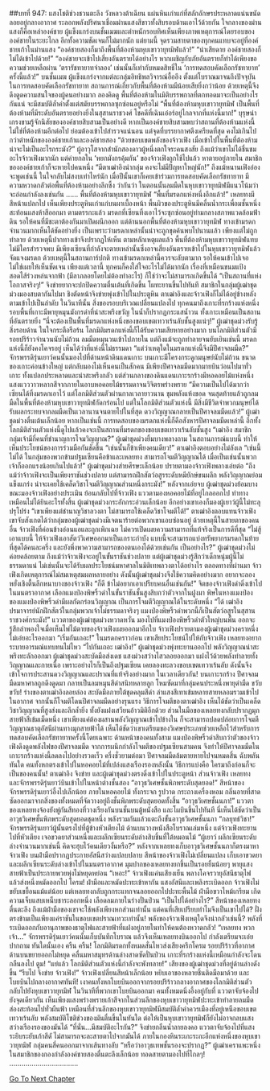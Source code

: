 ##บทที่ 947: แสงโชติช่วงชวนตะลึง
วังหลวงต้าเฉียน
แผ่นหินเก่าแก่ที่สลักอักษรประหลาดแน่นขนัดลอยอยู่กลางอากาศ ระลอกพลังปริศนาเชื่อมม่านแสงสีขาวทั้งสิบรอบด้านเอาไว้ด้วยกัน
ใจกลางของม่านแสงก็คือเหล่าองค์ชาย
ผู้แข็งแกร่งบนชั้นเมฆและตำหนักรอบทิศเห็นเพียงภาพเหตุการณ์โดยรอบขององค์ชายในระยะไกล อีกทั้งความชัดเจนก็ไม่มากนัก
แต่ยามนี้ จุดรวมสายตาของทุกคนแทบจะอยู่ที่องค์ชายเก้าในม่านแสง
“องค์ชายสองก็มาถึงพื้นที่ต้องห้ามหุบเขาวายุทมิฬแล้ว!”
“น่าเสียดาย องค์ชายสองก็ไม่ได้เข้าไปด้วย!”
“องค์ชายจะเข้าไปเสี่ยงอันตรายได้อย่างไร หากเผชิญกับภัยอันตรายก็ทำได้เพียงขอความช่วยเหลือผ่าน ‘ตรารัชทายาทจำลอง’ เช่นนั้นก็เท่ากับหมดสิทธิ์ใน ‘การทดสอบคัดเลือกรัชทายาท’ ครั้งนี้แล้ว!”
บนชั้นเมฆ ผู้แข็งแกร่งจากแต่ละกลุ่มอิทธิพลวิจารณ์อื้ออึง
ตั้งแต่โบราณมาจนถึงปัจจุบัน ในการทดสอบคัดเลือกรัชทายาท สถานการณ์เกี่ยวกับพื้นที่ต้องห้ามมีน้อยเสียยิ่งกว่าน้อย
ด้วยเหตุนี้จึงดึงดูดความสนใจของผู้คนอย่างมาก
ลองคิดดู พื้นที่ต้องห้ามในมิติบรรพกาลที่ตกทอดมาจะเป็นอย่างไรกันแน่ จะมีสมบัติล้ำค่าตั้งแต่สมัยบรรพกาลซุกซ่อนอยู่หรือไม่
“พื้นที่ต้องห้ามหุบเขาวายุทมิฬ เป็นพื้นที่ต้องห้ามที่มีระดับอันตรายอย่างยิ่งในสุสานราชวงศ์ โชคดีที่เฉินเอ๋อร์อยู่ไกลจากที่แห่งนี้มาก!”
บุรุษน่าเกรงขามรู้จักนิสัยขององค์ชายสิบสามเป็นอย่างดี
หากเป็นองค์ชายสิบสามพบว่าสถานที่ต้องห้ามแห่งนี้ไม่ใช่ที่ต้องห้ามอีกต่อไป ย่อมต้องเข้าไปสำรวจแน่นอน
แต่จุดที่บรรยากาศตึงเครียดที่สุด คงไม่เกินไปกว่าตำหนักขององค์ชายเก้าและองค์ชายสอง
“ด้วยขอบเขตพลังของจ้าวเฟิง เมื่อเข้าไปในพื้นที่ต้องห้ามน่าจะไม่เป็นอะไรกระมัง?”
ผู้อาวุโสจากสำนักสองดาวผู้หนึ่งตกใจระคนสงสัย
ถึงแม้ว่าเขาไม่ได้ชื่นชมอะไรจ้าวเฟิงมากนัก แต่ค่ายกลใน ‘หยกมังกรคุ้มกัน’ ของจ้าวเฟิงถูกใช้ไปแล้ว หาตายอยู่ภายใน สมาชิกขององค์ชายเก้าก็จะหายไปคนหนึ่ง
“มีตาเฒ่าอิงนำกลุ่ม คงจะไม่มีปัญหาใหญ่นัก!”
ถึงแม้หนานเฟิงอ๋องจะพูดเช่นนี้ ในใจกลับไม่สงบเท่าไหร่นัก เมื่อปีนั้นเขาก็เคยเข้าร่วมการทดสอบคัดเลือกรัชทายาท มีความหวาดกลัวต่อพื้นที่ต้องห้ามอย่างลึกซึ้ง
ว่ากันว่า ในตอนนั้นลมมืดในหุบเขาวายุทมิฬมีแนวโน้มว่าจะอ่อนกำลังลงเช่นกัน
……
พื้นที่ต้องห้ามหุบเขาวายุทมิฬ
“พื้นที่มรดกแห่งหนึ่งอีกแล้ว!”
เหลยทงมีสีหน้าแปลกไป
เห็นเพียงประตูหินเก่าแก่บนผาเบื้องหน้า พื้นผิวของประตูหินมีคลื่นน้ำกระเพื่อมชั้นหนึ่ง สะท้อนแสงห้าสีออกมา
ตามตรรกะแล้ว มรดกที่เซียนทิ้งเอาไว้จะซุกซ่อนอยู่ท่ามกลางสภาพแวดล้อมฟ้าดิน รอให้คนที่มีชะตาต้องกันมาเปิดผนึกออก
แต่ด้านนอกพื้นที่ต้องห้ามหุบเขาวายุทมิฬ ทางเข้ามรดกจำนวนมากเห็นได้ชัดอย่างยิ่ง เป็นเพราะว่ามรดกเหล่านั้นน่าจะถูกขุดค้นพบไปนานแล้ว เพียงแต่ไม่ถูกทำลาย ด้วยเหตุนี้ปากทางเข้าจึงปรากฏให้เห็น
ตามหลักเหตุผลแล้ว พื้นที่ต้องห้ามหุบเขาวายุทมิฬแทบไม่มีใครสำรวจพบ มีเพียงเซียนที่กำลังจะตายเหล่านั้นซึ่งอาจเสี่ยงอันตรายเข้าไปในหุบเขาวายุทมิฬแล้วจัดแจงมรดก
ด้วยเหตุนี้ในสถานการ์ปกติ ทางเข้ามรดกเหล่านี้ควรจะลับตามาก รอให้คนเข้าไปเจอ ไม่ใช่เผยให้เห็นชัดเจน
เพียงแต่เวลานี้ ทุกคนก็คงใส่ใจอะไรไม่ได้มากนัก เรื่องที่เหมือนขนมแป้งสอดไส้ร่วงหล่นจากฟ้า (มีลาภลอยโดยไม่ต้องทำอะไร) ก็ใช่ว่าจะไม่สามารถเกิดขึ้นได้
“เป็นสถานที่แห่งโอกาสจริงๆ!”
จิงข่ายยากจะปกปิดความตื่นเต้นที่เกิดขึ้น โผทะยานขึ้นไปทันที
สมาชิกในกลุ่มผู้เฒ่าชุดม่วงมองสบตากันไปมา ชิงตัดหน้าจิงข่ายพุ่งเข้าไปในประตูหิน
ตาเฒ่าอิงและจ้าวเฟิงก็ไม่ได้อยู่ข้างหลัง ตามเข้าไปเป็นลำดับ
ในวินาทีนั้น สิ่งของรอบบริเวณเปลี่ยนแปลงไป ทุกคนมาถึงเกาะที่รกร้างแห่งหนึ่ง รอบพื้นที่เกาะมีพายุหมุนมังกรดำที่น่าสะพรึงขวัญ ในน้ำก็ปรากฏกระแสน้ำวน ทั้งเกาะเหมือนเป็นสถานที่อันตรายยิ่ง
“นี่จะต้องเป็นพื้นที่มรดกแห่งหนึ่งของขอบเขตเทวาเร้นลับชั้นสูงแน่ๆ!”
ผู้เฒ่าชุดม่วงรับรู้สิ่งรอบด้าน ในใจกระตือรือร้น
โลกมิติมรดกแห่งนี้ก็ได้รับความเสียหายอย่างมาก บนโลกมิติส่วนตัวมีรอยปริร้าวจำนวนนับไม่ถ้วน ลมมืดหมุนวนเข้าไปภายใน
แต่ถึงแม้จะถูกทำลายจนยับเยินเช่นนี้ มรดกแห่งนี้ก็ยังคงโคจรอยู่ เห็นได้ว่าที่แห่งนี้ไม่ธรรมดา
“แต่ว่าเหตุใดในมรดกแห่งนี้จึงมีปีศาจลมมืด?”
จักรพรรดิรุ่นเยาว์คนนั้นมองไปที่ด้านหน้าดินแดนเกาะ
บนเกาะมีโครงกระดูกมนุษย์นับไม่ถ้วน ขนาดของเกาะค่อนข้างใหญ่ แต่กลับมองไม่เห็นคนเป็นสักคน
มีเพียงปีศาจลมมืดมากมายบินว่อนไปมาทั่วเกาะ ทั้งแปลกประหลาดและน่าสะพรึงกลัว
แต่ส่วนกลางของดินแดนเกาะรกร้างมีหอคอยไม้แห่งหนึ่ง แสงแวววาวหลากสีจากภายในอาบหอคอยไม้ธรรมดาจนวิจิตรพร่างพราย
“มีความเป็นไปได้มากว่าเซียนได้ทิ้งมรดกเอาไว้ แต่โลกมิติส่วนตัวผ่านกาลเวลายาวนาน ขุมพลังแห้งขอด จนสุดท้ายแล้วถูกลมมืดในพื้นที่ต้องห้ามหุบเขาวายุทมิฬกัดกร่อนไป แต่ในโลกมิติส่วนตัวแห่งนี้ มีสิ่งมีชีวิตจำพวกมนุษย์ได้รับผลกระทบจากลมมืดเป็นเวลานานจนตายไปในที่สุด ดวงวิญญาณกลายเป็นปีศาจลมมืดแล้ว!”
ผู้เฒ่าชุดม่วงตื่นเต้นเล็กน้อย
หากเป็นเช่นนี้ การทดสอบของมรดกแห่งนี้ก็คือสังหารปีศาจลมมืดเหล่านี้
อีกทั้งโลกมิติส่วนตัวแห่งนี้ดูไปแล้วคงจะเป็นสถานที่มรดกของขอบเขตเทวาเร้นลับชั้นสูง
“เฒ่าอิง สมาชิกกลุ่มเจ้ามีกี่คนที่ชำนาญการโจมวิญญาณ?”
ผู้เฒ่าชุดม่วงยิ้มบางพลางถาม
ในสถานการณ์แบบนี้ ทำให้เห็นประโยชน์ของการร่วมมือกันชัดขึ้น
“เช่นนั้นก็ข้าเพียงคนเดียว!”
ตาเฒ่าอิงตอบอย่างไม่ลังเล
“เช่นนี้ไม่ได้ ในกลุ่มของพวกข้ามปฐมเซียนคือข้าและเหลยทง สามารถโจมตีวิญญาณได้ เมื่อเป็นเช่นนั้นพวกเจ้าก็ออกแรงน้อยเกินไปแล้ว!”
ผู้เฒ่าชุดม่วงส่ายศีรษะเล็กน้อย ปรายตามองจ้าวเฟิงพลางเอ่ยต่อ “ถึงแม้ว่าจ้าวเฟิงจะเป็นเพียงราชันช่วงปลาย แต่สามารถฝึกสัตว์อสูรระดับหมียักษ์ขนผลึก พลังวิญญาณย่อมแข็งแกร่ง น่าจะเคยใช้เคล็ดวิชาโจมตีวิญญาณส่วนหนึ่งกระมัง!”
หลังจากเอ่ยจบ ผู้เฒ่าชุดม่วงย้อมบางขณะมองจ้าวเฟิงอย่างประเมิน
ย้อนกลับไปที่จ้าวเฟิง แววตามองหอคอยไม้ที่อยู่ไกลออกไป ท่าทางเหมือนไม่ได้ยินอะไรทั้งสิ้น
ผู้เฒ่าชุดม่วงกระอักกระอ่วนเล็กน้อย อีกอย่างเขาเองก็มองผู้เยาว์ผู้นี้ไม่ทะลุปรุโปร่ง
“เขาเพียงแต่ชำนาญวิชาลวงตา ไม่สามารถใช้เคล็ดวิชาโจมตีได้!”
ตาเฒ่าอิงตอบแทนจ้าวเฟิง
เขาจับสังเกตได้ว่ากลุ่มของผู้เฒ่าชุดม่วงมีเจตนาร้ายต่อพวกเขาแอบซ่อนอยู่
ด้วยเหตุนี้ในสายตาของคนอื่น จ้าวเฟิงที่ค่อนข้างอ่อนแอและถูกเพิกเฉย ไม่ควรเปิดเผยความสามารถที่แท้จริงเป็นการดีที่สุด
“ไม่สู้เอาแบบนี้ ให้จ้าวเฟิงเอาสัตว์วิเศษออกมาเป็นเกราะกำบัง แบบนี้จะสามารถแบ่งทรัพยากรมรดกในท้ายที่สุดได้คนละครึ่ง และยังพึ่งพาความสามารถของตนเองได้ด้วยเช่นกัน เป็นอย่างไร?”
ผู้เฒ่าชุดม่วงไม่ค่อยคล้อยตาม
ถึงแม้ว่าจ้าวเฟิงจะอยู่ในขั้นราชันช่วงปลาย แต่ผู้เฒ่าชุดม่วงรู้สึกว่าเด็กหนุ่มผู้นี้ไม่ธรรมดาแน่ ไม่เช่นนั้นจะได้รับผลประโยชน์มหาศาลในมิติเทพลวงตาได้อย่างไร
ตลอดทางที่ผ่านมา จ้าวเฟิงเกิดเหตุการณ์ไม่สมเหตุสมผลหลายอย่าง
ดังนั้นผู้เฒ่าชุดม่วงจึงใช้ความคิดอย่างมาก อยากจะลองหยั่งเชิงตื้นลึกหนาบางของจ้าวเฟิง
“ก็ดี ข้าไม่อยากเอาเปรียบคนอื่นเช่นกัน!”
จิตของจ้าวเฟิงดำดิ่งเข้าไปในมนตราอากาศ เลือกแมงป่องพิษริ้วดำในขั้นราชันชั้นสูงสิบกว่าตัวจากในฝูงมา
พิษในหางแมงป่องของแมงป่องพิษริ้วดำมีผลกัดกร่อนวิญญาณ เป็นการโจมตีวิญญาณได้ในระดับหนึ่ง
“ได้ เฒ่าอิง ปรมาจารย์นักฝึกสัตว์ในกลุ่มพวกเจ้าไม่ธรรมดาจริงๆ แมงป่องพิษริ้วดำพวกนี้ก็เป็นสัตว์อสูรในสุสานราชวงศ์กระมัง!”
แววตาของผู้เฒ่าชุดม่วงหวาดหวั่น มองไปที่แมงป่องพิษริ้วดำตัวใหญ่บนพื้น ออกจะรู้สึกลำพองใจเมื่อเห็นไพ่ไม้ตายของจ้าวเฟิงเผยออกมาอีกใบ
จ้าวเฟิงปรายตามองผู้เฒ่าชุดม่วงคราหนึ่ง ไม่เอ่ยอะไรออกมา
“เริ่มกันเถอะ!”
ในมรดกคราวก่อน เขาเสียประโยชน์ไปให้กับจ้าวเฟิง เหลยทงอยากระบายอารมณ์แทบทนไม่ไหว
“ไปกันเถอะ เฒ่าอิง!”
ผู้เฒ่าชุดม่วงพุ่งทะยานออกไป พลังวิญญาณน่าสะพรึงทะลักออกมา
ผู้เฒ่าชุดม่วงสะบัดมือส่งเดช แสงม่วงสว่างไสวลอยออกมา แฝงไว้ด้วยพลังทำลายทั้งวิญญาณและกายเนื้อ
เพราะอย่างไรก็เป็นถึงปฐมเซียน เคยลองทะลวงขอบเขตเทวาเร้นลับ ดังนั้นจึงเข้าใจการประสานดวงวิญญาณและปราณที่แท้จริงอย่างมาก
ในเวลาเดียวกัน!
บนเกาะรกร้าง ปีศาจลมมืดมหาศาลถูกดึงดูดมา กลายเป็นลมหมุนสีดำสนิทหลายลูก โหมซัดมาที่กลุ่มคนประหนึ่งพายุดำมืด
ขวับ ขวับ!
ร่างของตาเฒ่าอิงลอยล่อง สะบัดมือภายใต้ชุดคลุมสีดำ ลำแสงสีเทาเข้มหลายสายหลอมรวมเข้าไปในอากาศ จากนั้นก็โจมตีโดนปีศาจลมมืดอย่างรุนแรง
วิธีการโจมตีของตาเฒ่าอิง เห็นได้ชัดว่าเป็นเคล็ดวิชาวิญญาณที่สูงส่งและลึกล้ำยิ่ง ทั้งยังแฝงเสวียนอ้าวมิติอีกด้วย
ส่วนในมือของเหลยทงกลับปรากฏมุกสายฟ้าสีเข้มเม็ดหนึ่ง เขาเพียงแค่ต้องผสานพลังวิญญาณเข้าไปข้างใน ก็จะสามารถปลดปล่อยการโจมตีวิญญาณธาตุอัสนีผ่านทางมุกสายฟ้าได้
เห็นได้ชัดว่าเขาเตรียมของวิเศษประเภทช่วยเหลือไว้สำหรับการทดสอบคัดเลือกรัชทายาทครั้งนี้โดยเฉพาะ
ด้านหน้าของคนทั้งสาม แมงป่องพิษริ้วดำสิบกว่าตัวของจ้าวเฟิงดึงดูดพลังไฟของปีศาจลมมืด
จากการผนึกกำลังโจมตีของปฐมเซียนสามคน จึงทำให้ปีศาจลมมืดในเกาะรกร้างแห่งนี้ลดลงไปอย่างรวดเร็ว
ครึ่งชั่วยามต่อมา ปีศาจลมมืดล้มตายหายไปจนหมดสิ้น
ฉับพลันทันใด คนทั้งหกตรงเข้าไปในหอคอยไม้ที่เปล่งแสงเรืองรองหลังนั้น
วิธีการแบ่งคือ ใครมาถึงก่อนก็จะเป็นของคนนั้น!
ตาเฒ่าอิง จิงข่าย และผู้เฒ่าชุดม่วงตรงดิ่งเข้าไปในประตูหน้า ส่วนจ้าวเฟิง เหลยทง และจักรพรรดิรุ่นยาว์บินเข้าไปในหน้าต่างชั้นสอง
“อาวุธวิเศษชั้นพิภพระดับสุดยอด!”
สีหน้าของจักรพรรดิรุ่นเยาว์อึ้งไปเล็กน้อย
ภายในหอคอยไม้ ทั้งกระจก รูปวาด กระถางเครื่องหอม กลิ่นอายที่สาดซัดออกมาจากสิ่งของทั้งหมดที่จัดวางอยู่ถึงชั้นพิภพระดับสุดยอดทั้งสิ้น
“อาวุธวิเศษชั้นนภา!”
แววตาของเหลยทงจ้องยังพู่กันสีทองที่วางเรียงกันบนชั้นบนตู้หนังสือ และโผบินขึ้นไปทันที
นี่เห็นได้ชัดว่าเป็นอาวุธวิเศษชั้นพิภพระดับสุดยอดชุดหนึ่ง พลังรวมกันแล้วแตะถึงขั้นอาวุธวิเศษชั้นนภา
“กลยุทธ์วิชา!”
จักรพรรดิรุ่นเยาว์ผู้นั้นตรงไปที่ตู้ข้างหัวเตียงไม้ ด้านบนวางหนังสือโบราณเล่มหนึ่ง
แต่จ้าวเฟิงทะยานไปที่หัวเตียง เจอขวดยาส่วนหนึ่งและผลึกเซียนระดับล่างสิบชิ้นที่ใต้หมอนไม้
“ผู้เยาว์ ผลึกเซียนระดับล่างจำนวนมากเช่นนี้ คิดจะฮุบไว้คนเดียวงั้นหรือ?”
หลังจากเหลยทงเก็บอาวุธวิเศษชั้นนภาก็ตรงมาหาจ้าวเฟิง บนฝ่ามือปรากฏประกายอัสนีสว่างแปลบปลาบ
สีหน้าของจ้าวเฟิงไม่เปลี่ยนแปลง เก็บเอาขวดยาและผลึกเซียนระดับล่างเข้าไปในมนตราอากาศ
มุมปากของเหลยทงยกขึ้นเป็นรอยยิ้มน้อยๆ พายุแสงสายฟ้าเป็นประกายพวยพุ่งไม่หยุดหย่อน
“เหอะ!”
จ้าวเฟิงแค่นเสียงเย็น พลางโคจรวายุอัสนีธาตุไฟ แล้วส่งหนึ่งหมัดออกไป
โครม!
ฝ่ามือและหมัดปะทะเข้าหากัน แสงอัสนีและเพลิงระเบิดออก จ้าวเฟิงไม่ขยับเขยื้อนแม้แต่น้อย แต่เหลยทงกลับถูกกระแทกจนลอยออกไปปะทะพื้นไม้ ฝ่ามือขวาไหม้เกรียม เกิดความเจ็บแสบเหน็บชาระลอกหนึ่ง เลือดลมภายในร่างปั่นป่วน
“เป็นไปได้อย่างไร?”
สีหน้าของเหลยทงตื่นตะลึง ถึงแม้ฝ่ามือของเขาจะใช้พลังเพียงหกส่วนเท่านั้น แต่คนที่เสียเปรียบทำไมจึงเป็นเขาไปได้?
ฝั่งตรงข้ามเป็นเพียงแค่ราชันในขอบเขตปราณเทวะเท่านั้น!
พลังของจ้าวเฟิงเหตุใดจึงน่ากลัวเช่นนี้?
พลังที่ระเบิดออกกับอานุภาพของธาตุไฟและสายฟ้าที่แฝงอยู่ภายในทำให้คนต้องหวาดกลัว!
“เหลยทง พวกเจ้า…”
จักรพรรดิรุ่นเยาว์คนนั้นเก็บบันทึกโบราณ แล้วจึงเห็นเหลยทงบินออกไป กำลังเตรียมจะเอ่ยปากถาม
ทันใดนั้นเอง
ครืน ครืน!
โลกมิติมรดกทั้งหมดสั่นไหวส่งเสียงครึกโครม รอยปริร้าวที่อากาศด้านบนขยายออกไม่หยุด คลื่นมหาสมุทรด้านล่างสาดซัดปั่นป่วน เกาะที่รกร้างแห่งนี้เหมือนกำลังจะโดนกลืนลงไป
ตูม!
“แย่แล้ว โลกมิติส่วนตัวแห่งนี้กำลังจะพังทลาย!”
เสียงของผู้เฒ่าชุดม่วงที่อยู่ด้านล่างดังขึ้น
“รีบไป จิงข่าย จ้าวเฟิง!”
จ้าวเฟิงเปลี่ยนสีหน้าเล็กน้อย หยิบเอาของหลายชิ้นติดมือมาด้วย และโบยบินไปกลางอากาศทันที!
เงาคนทั้งหกโบยบินออกจากรอยปริร้าวกลางอากาศของโลกมิติส่วนตัว กลับไปยังหุบเขาวายุทมิฬ
ในวินาทีที่พวกเขาโบยบินออกมา คนทั้งหมดนิ่งอึ้งอยู่กับที่ แววตาจับจ้องไปยังจุดเดียวกัน
เห็นเพียงแสงพร่างพรายเก้าสีจากในส่วนลึกของหุบเขาวายุทมิฬปะทะเข้าทำลายลมมืด ส่องสะท้อนไปทั่วผืนฟ้า
เหมือนที่ส่วนลึกของหุบเขาวายุทมิฬมีสมบัติล้ำค่าควรเมืองที่อยู่เหนือขอบเขตเทวาเร้นลับ พลังสมบัติโชติช่วงของมันตื่นขึ้นในทันใด ต่อให้เป็นหุบเขาวายุทมิฬก็ยังไม่อาจกลบแสงสว่างเรืองรองของมันได้
“ที่นั่น…มีสมบัติอะไรกัน?”
จิงข่ายกลืนน้ำลายลงคอ แววตาจับจ้องไปที่แสงระยิบระยับเก้าสีดั ไม่สามารถจะละสายตาไปจากมันได้
ภายในกองหินระเกะระกะอีกแห่งหนึ่งของหุบเขาวายุทมิฬ กลุ่มคนสี่คนออกมาจากเส้นทางลับ
“หรือว่าอาวุธเทพชั้นรองจะปรากฏ?”
ผู้เฒ่าเคราแพะหนึ่งในสมาชิกของกองกำลังองค์ชายสองตื่นตะลึงเล็กน้อย ทอดสายตามองไปที่ไกลๆ!
…………………………….


[Go To Next Chapter]( ./185.md)